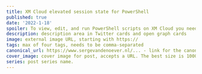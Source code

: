 ```yaml
---
title: XM Cloud elevated session state for PowerShell
published: true
date: '2022-1-18'
spoiler: To view, edit, and run PowerShell scripts on XM Cloud you need to set the 
description: description area in Twitter cards and open graph cards
image: external image URL, starting with https://
tags: max of four tags, needs to be comma-separated
canonical_url: https://www.sergevandenoever.nl/... - link for the canonical version of the content
cover_image: cover image for post, accepts a URL. The best size is 1000 x 420.
series: post series name.
---
```


